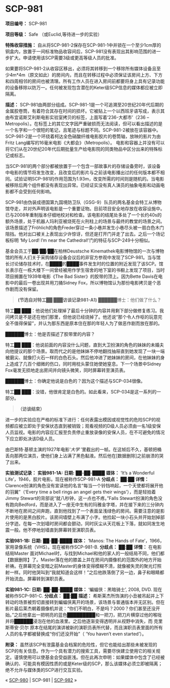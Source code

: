 # SCP-981
                        


**项目编号：** SCP-981

**项目等级：** Safe （或Euclid,等待进一步的实验）

**特殊收容措施：** 自从将SCP-981-2保存在SCP-981-1中并锁在一个至少1cm厚的铜盒内，放置于一间标准物品收容间后，SCP-981没有表现出其影响范围的进一步扩大。申请使用该SCP需要3级或更高等级人员的批准。

如果要将SCP-981-2从收容区移出，必须将其转移到一个移除所有媒体设备且至少4m*4m（原文如此）的房间内，而且在转移过程中必须保证该房间上方、下方和四周相邻的房间也被清理。所有工作人员在进入房间前都要将身上具有记录功能的设备移除以防万一。任何被发现包含潜在的Keter级SCP信息的媒体都应被立即隔离。

**描述：** SCP-981由两部分组成。SCP-981-1是一个可追溯至20世纪20年代后期的金属胶卷筒，有着符合其存在时间的损坏。它被贴上一个以西班牙语写成，表示其由布宜诺斯艾利斯电影实验室拷贝的标签，上面写着‘236-大都市’（236 – Metropolis）。在标签上的其它文字因严重破损而无法阅读，但可以看出描述的是一个名字和一个很短的笔记，且笔迹与标题不同。SCP-981-2被放在该容器中。SCP-981-2是一个环绕着柯达全色硝酸纤维电影胶片的卷筒轴，放映的影片为由Fritz Lang编写的16毫米电影《大都会》（Metropolis）。
电影和容器上并没有可以将它们从在20世纪20年代后期批量生产给电影院的同类物品中区分出来的特殊标记或标志。

当SCP-981的两个部分都被放置于一个包含一部故事片的存储设备旁时，该设备中电影的情节将发生改变，且改变后的影片与之前该电影播出过的任何版本都不相同。试验证明SCP-981的作用范围为1.93m，改变所需的时间则是随机的。当电影被移除后两个组件都没有表现出异常。已经证实没有真人演员的抽象电影和动画电影都不会受到任何影响。

SCP-981由伪装成德国第九国境防卫队（GSG-9）队员的两名基金会特工从博物馆夺走，并对外声明该电影是一个重要证物。目前项目安全地存放在收容设施中。已与2008年重制版本仔细地校对和检查。该电影的结尾处多处了一个长约40s的额外场景，处于机器人玛利亚被烧死在火刑柱上的场景与最终的教堂的场景之间。该场景描述了Fröhlich的角色Freder穿过一条小巷并发生小巷尽头被一扇白色木门阻挡。他对出口被关上表现出少许惊讶，但还是打开门并走了出去。之后一个场记板标明 ‘My Lord! I’m near the Cathedral!’门的特征与SCP-249十分相似。

基金会员工于██/██/██在柏林Deustsche Kinemathek电影博物馆的一次与博物馆的所有人们关于采购储存设备会议后的非官方参观中发现了SCP-981。当与馆长讨论储存技术时，在████的████事件发生时的位置的附近发现了该SCP。馆长表示在一栋大楼下一间曾经被用作学生宿舍的地下室的书橱上发现了项目，当时项目搁置在1939年电影《The Bad Sister》的胶带的顶上。因为Bette Davis在电影中的最后一卷出现并用刀捅Sidney Fox，所以博物馆认为那份电影拷贝是个恶作剧而没有保留。


> **(节选自对特工██ ███访谈记录981-A1)** 
██████博士：他们做了什么？

特工██ ███：他说他们处理掉了最后十分钟的内容并用剩下部分做修复练习。我问拷贝是不是还在他们那里，但他说已经烧掉了。他还说“那个令人作呕的玩意完全不值得保留”，并认为那东西是原本住在那的年轻人为了做恶作剧而放在那的。

██████博士：他是否描述了胶带里的内容？

特工██ ███：他说前面的内容没什么问题，直到大卫扮演的角色的妹妹的未婚夫向他提议的那个场景。取而代之的是他妹妹不停地翻找抽屉直到她发现了一块一端被磨尖、就像打火石一样的白色石头。然后他冲进了她妹妹的房间，在他妹妹的身上造成了几百个细微的伤口，同时用枕头蒙住她使她窒息。下一个场景中Sidney Fox毫发无损地走出房间并向镜头微笑，同时屏幕转至演员表。

██████博士：你确定他说是白色的？因为这个描述与SCP-034很像。

特工██ ███：没错，他很肯定是白色的。如此看来，SCP-034是这一系列的一部分。
> 
> **（访谈结束）** 
> 

进一步的实验应在严格的标准下进行：任何表露出模因或视觉性的危险SCP的视频都应被立即处于安保状态直到被销毁；观看视频的D级人员必须由一名1级安保人员监视。电影的内容应汇报至负责停止重放录像的安保人员，在不可避免的情况下应立即处决该D级人员。



由巴斯特·基顿主演的1927年电影‘*大学* ’里截出的一帧。在这帧后不久，基顿把桶丢向那两位演员，使他们身上沾满了黑色黏液。然后他在[数据删除]之前崩溃的哭了出来。



**实验测试记录：** 
**实验981-1A:** 
**日期:**  ██-██-████
**媒体：** ’It’s a Wonderful Life’，1946，胶片电影。现在被称作SCP-981-A
**分歧点：** ██:██
**详情：**  Clarence扮演的角色没有宣读他的名言“每当一个铃铛响起，一个天使都将展开他的羽翼”（‘Every time a bell rings an angel gets their wings’），而是轻拍着Jimmy Stewart的背部说“就八秒钟，这一点也不疼。”Falls Stewart扮演的角色没有跑向Bedford，而是进入了一座无中生有的玛雅金字塔，并在接下来的三分钟内不断地在房间之间奔跑，直到他找到了一个表面呈浅绿色的房间。需要注意的是影片使用的是黑白胶片。该房间墙壁上布满了小字。他捡起一块小石头并开始划掉部分字迹。在每一次划墙时房间都会颤动，同时灰尘从天花板上下落，就如同发生地震一般。他不停地划墙直到屏幕转至演职员表。

**实验981-1B:** 
**日期:**  ██-██-████
**媒体：**  ‘Manos: The Hands of Fate’，1966，家用录像系统（VHS）。现在被称作SCP-981-B.
**分歧点：** ██:██
**详情：** 在电影结局Master 面对Michael时，与找到Michael和他的家人的一般结局不同，他们都【数据删除】了。Master落在他的膝盖上并在房间内摄像机的范围外的地方开始祈祷。在屏幕完全变暗之前Master的身体变得模糊不清，就像被失灵的聚光灯照射一样。同时他哭叫到“我就知道会这样！”之后他跌落倒了另一边，鼻子和眼睛都开始流血。屏幕转到演职员表。

**实验981-1C:** 
**日期:**  ██-██-████
**媒体：**  ‘蝙蝠侠：黑暗骑士’, 2008, DVD. 现在被称作SCP-981-C.
**分歧点：** ██:██
**描述：** 希斯莱杰所饰演的小丑被吊起并上下转动的场景被剪切直接转到蝙蝠侠离开的场景，该场景与普通版本并无区别。但在影片最后莱杰朝着摄像机并说：“你们不明白，不是吗？2000？你们甚至还没开始。”之后他拿出一把明亮的蓝色█████████和一把刀，把刀片横穿过他的喉咙并将██████浸泡在他的血液里。之后他逐渐变得透明并从视野中消失，而 克里斯蒂安·贝尔 原本在结尾的演讲被新的演职员表所代替，而且演职员表里面的所有人员的名字都被替换成“你们还没开始”（ ‘You haven’t even started’）。

**附录：** 虽然该SCP有泄露基金会档案的危险性，但它也能给出那些未被发现的SCP的有关信息。作为一个具有潜力的搜索工具，需要尽快建立使用它的相关规定。谨慎使用可以使基金会受益匪浅。但在此再次申明：如果媒体中包含了已经被确认的、可能具有模因性质的或是Keter级的SCP，那么该媒体必须立即被隔离；绝不允许与媒体类的SCP进行交互实验。



« [SCP-980](/scp-980) | SCP-981 | [SCP-982](/scp-982) »





                    